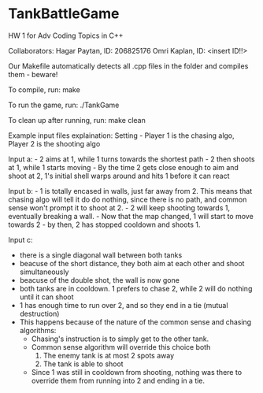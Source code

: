 # TankBattleGame
HW 1 for Adv Coding Topics in C++

Collaborators:
Hagar Paytan, ID: 206825176
Omri Kaplan, ID: <insert ID!!>

Our Makefile automatically detects all .cpp files in the folder and compiles them - beware!

To compile, run:
make       

To run the game, run:
./TankGame <textfile>

To clean up after running, run:
make clean 


Example input files explaination:
Setting - Player 1 is the chasing algo, Player 2 is the shooting algo

Input a:
    - 2 aims at 1, while 1 turns towards the shortest path
    - 2 then shoots at 1, while 1 starts moving
    - By the time 2 gets close enough to aim and shoot at 2, 1's initial shell warps around and hits 1 before it can react

Input b:
    - 1 is totally encased in walls, just far away from 2. This means that chasing algo will tell it do do nothing, since there is no path, and common sense won't prompt it to shoot at 2.
    - 2 will keep shooting towards 1, eventually breaking a wall.
    - Now that the map changed, 1 will start to move towards 2
    - by then, 2 has stopped cooldown and shoots 1.

Input c:
 - there is a single diagonal wall between both tanks
 - beacuse of the short distance, they both aim at each other and shoot simultaneously
 - beacuse of the double shot, the wall is now gone
 - both tanks are in cooldown. 1 prefers to chase 2, while 2 will do nothing until it can shoot
 - 1 has enough time to run over 2, and so they end in a tie (mutual destruction)
 - This happens because of the nature of the common sense and chasing algorithms:
    - Chasing's instruction is to simply get to the other tank.
    - Common sense algorithm will override this choice both 
        1. The enemy tank is at most 2 spots away
        2. The tank is able to shoot
    - Since 1 was still in cooldown from shooting, nothing was there to override them from running into 2 and ending in a tie.


